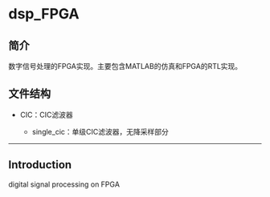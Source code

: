 # dsp_FPGA

## 简介

数字信号处理的FPGA实现。主要包含MATLAB的仿真和FPGA的RTL实现。

## 文件结构

+ CIC：CIC滤波器
  
  + single_cic：单级CIC滤波器，无降采样部分

---

## Introduction

digital signal processing on FPGA
